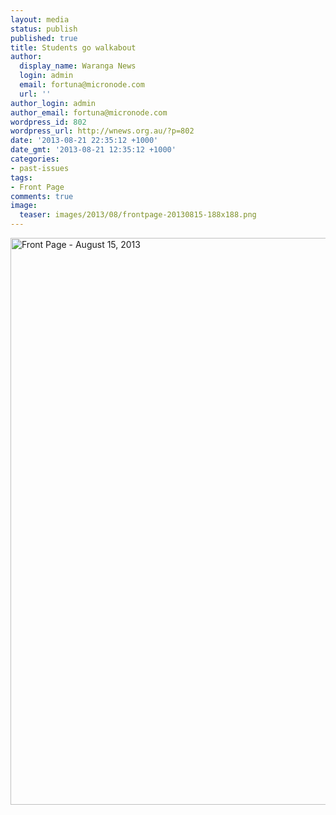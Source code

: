 ```yaml
---
layout: media
status: publish
published: true
title: Students go walkabout
author:
  display_name: Waranga News
  login: admin
  email: fortuna@micronode.com
  url: ''
author_login: admin
author_email: fortuna@micronode.com
wordpress_id: 802
wordpress_url: http://wnews.org.au/?p=802
date: '2013-08-21 22:35:12 +1000'
date_gmt: '2013-08-21 12:35:12 +1000'
categories:
- past-issues
tags:
- Front Page
comments: true
image:
  teaser: images/2013/08/frontpage-20130815-188x188.png
---
```


<a href="{{ site.url }}/images/2013/08/frontpage-20130815.pdf"><img class="alignnone size-full wp-image-800" alt="Front Page - August 15, 2013" src="{{ site.url }}/images/2013/08/frontpage-20130815.png" width="624" height="907" /></a>
